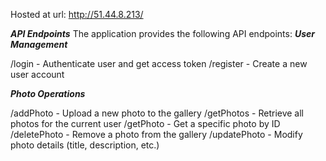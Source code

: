 Hosted at url: http://51.44.8.213/ <br>

***API Endpoints***
The application provides the following API endpoints:
***User Management***

/login - Authenticate user and get access token
/register - Create a new user account

***Photo Operations***

/addPhoto - Upload a new photo to the gallery
/getPhotos - Retrieve all photos for the current user
/getPhoto - Get a specific photo by ID
/deletePhoto - Remove a photo from the gallery
/updatePhoto - Modify photo details (title, description, etc.)
